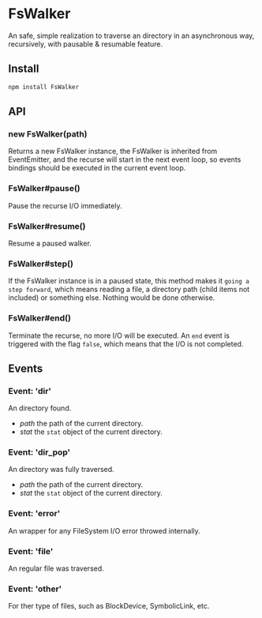 # FsWalker
An safe, simple realization to traverse an directory in an asynchronous way, recursively, with pausable &amp; resumable feature.

## Install

```bash
npm install FsWalker
```

## API

### new FsWalker(path)

Returns a new FsWalker instance, the FsWalker is inherited from EventEmitter, and the recurse will start in the next event loop,
so events bindings should be executed in the current event loop.

### FsWalker#pause()

Pause the recurse I/O immediately.

### FsWalker#resume()

Resume a paused walker.

### FsWalker#step()

If the FsWalker instance is in a paused state, this method makes it `going a step forward`, which means reading a file, a directory path (child items not included) or something else. Nothing would be done otherwise.

### FsWalker#end()

Terminate the recurse, no more I/O will be executed. An `end` event is triggered with the flag `false`, which means that the I/O is not completed.

## Events

### Event: 'dir'

An directory found.

+ *path* the path of the current directory.
+ *stat* the `stat` object of the current directory.

### Event: 'dir_pop'

An directory was fully traversed.

+ *path* the path of the current directory.
+ *stat* the `stat` object of the current directory.

### Event: 'error'

An wrapper for any FileSystem I/O error throwed internally.

### Event: 'file'

An regular file was traversed.

### Event: 'other'

For ther type of files, such as BlockDevice, SymbolicLink, etc.

